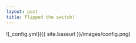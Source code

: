```yaml
---
layout: post
title: Flipped the switch!
---
```




![_config.yml]({{ site.baseurl }}/images/config.png)

